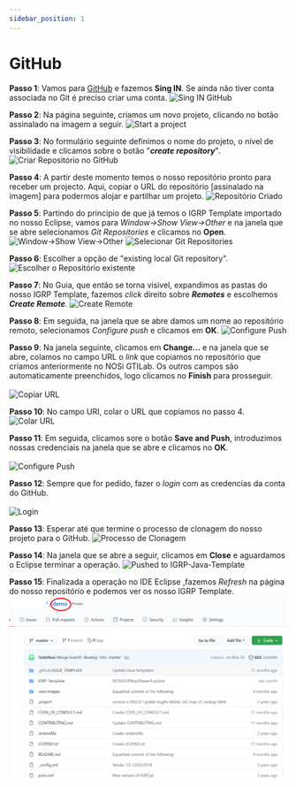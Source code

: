 ```yaml
---
sidebar_position: 1
---
```


# GitHub

**Passo 1**: Vamos para [GitHub](https://github.com/) e fazemos **Sing IN**. Se ainda não tiver conta associada no Git é preciso criar uma conta.
![Sing IN GitHub](img/singInGitHub.png)

**Passo 2**: Na página seguinte, criamos um novo projeto, clicando no botão assinalado na imagem a seguir.
![Start a project](img/startProjectGitHub.png)

**Passo 3**: No formulário seguinte definimos o nome do projeto, o nível de visibilidade e clicamos sobre o botão "**_create repository_**".
![Criar Repositório no GitHub](img/createRepositoryGitHub.png)

**Passo 4**: A partir deste momento temos o nosso repositório pronto para receber um projecto. Aqui, copiar o URL do repositório [assinalado na imagem] para podermos alojar e partilhar um projeto.
![Repositório Criado](img/repositoryCreate.png)

**Passo 5**: Partindo do princípio de que já temos o IGRP Template importado no nosso Eclipse, vamos para _Window->Show View->Other_ e na janela que se abre selecionamos _Git Repositories_ e clicamos no **Open**.
![Window->Show View->Other](img/WindowShowViewOther.png)
![Selecionar Git Repositories](img/selectGitRepositories.png)

**Passo 6**: Escolher a opção de "existing local Git repository".
![Escolher o Repositório existente](img/escolherRepositoryExistente.png)

**Passo 7**: No Guia, que então se torna visível, expandimos as pastas do nosso IGRP Template, fazemos _click_ direito sobre **_Remotes_** e escolhemos **_Create Remote_**.
![Create Remote](img/createRemote.png)

**Passo 8**: Em seguida, na janela que se abre damos um nome ao repositório remoto, selecionamos _Configure push_ e clicamos em **OK**.
![Configure Push](img/configPush.png)

**Passo 9**: Na janela seguinte, clicamos em **Change...** e na janela que se abre, colamos no campo URL o _link_ que copiamos no repositório que criamos anteriormente no NOSi GTILab. Os outros campos são automaticamente preenchidos, logo clicamos no **Finish**  para prosseguir.<br></br> 
![Copiar URL](img/CopyURL.png)

**Passo 10**: No campo URI, colar o URL que copiamos no passo 4.
![Colar URL](img/colarURLCopiado.png)

**Passo 11**: Em seguida,  clicamos sore o botão **Save and Push**, introduzimos nossas credenciais na janela que se abre e clicamos no **OK**.<br></br> 
![Configure Push](img/configPushDemo.png)

**Passo 12**: Sempre que for pedido, fazer o _login_ com as credencias da conta do GitHub.<br></br> 
![Login](img/login.png)

**Passo 13**: Esperar até que termine o processo de clonagem do nosso projeto para o GitHub.
![Processo de Clonagem](img/clonagem.png)

**Passo 14**: Na janela que se abre a seguir, clicamos em **Close** e aguardamos o Eclipse terminar a operação.
![Pushed to IGRP-Java-Template](img/pushedIGRPJavaTemplate.png)

**Passo 15**: Finalizada a operação no IDE Eclipse ,fazemos _Refresh_ na página do nosso repositório e podemos ver os nosso IGRP Template.
![IGRP Template no Repositório](img/IGRPTemplateRepositório.png)

